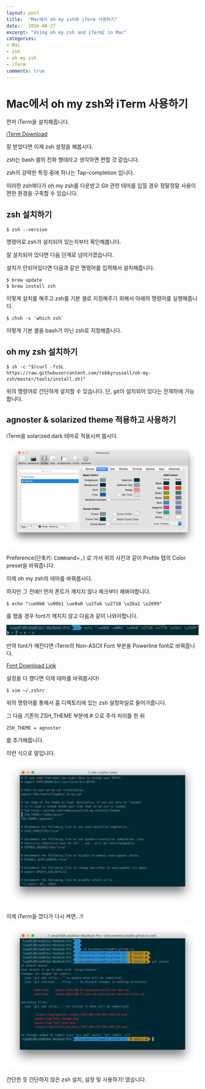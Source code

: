 ```yaml
---
layout: post
title:  "Mac에서 oh my zsh와 iTerm 사용하기"
date:   2016-08-27
excerpt: "Using oh my zsh and iTerm2 in Mac"
categories:
- Mac
- zsh
- oh my zsh
- iTerm
comments: true
---
```


# Mac에서 oh my zsh와 iTerm 사용하기

먼저 iTerm을 설치해줍니다.

[iTerm Download](https://www.iterm2.com/)

잘 받았다면 이제 zsh 설정을 해봅시다.

zsh는 bash 셸의 진화 형태라고 생각하면 편할 것 같습니다.

zsh의 강력한 특징 중에 하나는 Tap-completion 입니다.

이러한 zsh에다가 oh my zsh를 다운받고 Git 관련 테마를 입힐 경우 정말정말 사용이 편한 환경을 구축할 수 있습니다.


## zsh 설치하기

```shell
$ zsh --version
```
명령어로 zsh가 설치되어 있는지부터 확인해봅니다.

잘 설치되어 있다면 다음 단계로 넘어가겠습니다.

설치가 안되어있다면 다음과 같은 명령어를 입력해서 설치해줍니다.

```shell
$ brew update
$ brew install zsh
```
이렇게 설치를 해주고 zsh를 기본 셸로 지정해주기 위해서 아래의 명령어를 실행해줍니다.

```shell
$ chsh -s `which zsh`
```
이렇게 기본 셸을 bash가 아닌 zsh로 지정해줍니다.


## oh my zsh 설치하기

```shell
$ sh -c "$(curl -fsSL https://raw.githubusercontent.com/robbyrussell/oh-my-zsh/master/tools/install.sh)"
```
위의 명령어로 간단하게 설치할 수 있습니다. 단, git이 설치되어 있다는 전제하에 가능합니다.


## agnoster & solarized theme 적용하고 사용하기

iTerm을 solarized dark 테마로 적용시켜 봅시다.

![solarized dark theme](/assets/img/solarized_dark_설정.png)

Preference(단축키: <kbd>Command</kbd>+<kbd>,</kbd>) 로 가서 위의 사진과 같이 Profile 탭의 Color preset을 바꿔줍니다.

이제 oh my zsh의 테마를 바꿔봅시다.

하지만 그 전에!! 먼저 폰트가 깨지지 않나 체크부터 해봐야합니다.

```shell
$ echo "\ue0b0 \u00b1 \ue0a0 \u27a6 \u2718 \u26a1 \u2699"
```
를 했을 경우 font가 깨지지 않고 다음과 같이 나와야합니다.

![font test](/assets/img/font_test.png)

만약 font가 깨진다면 iTerm의 Non-ASCII Font 부분을 Powerline font로 바꿔줍니다.

[Font Download Link](https://github.com/powerline/fonts)

설정을 다 했다면 이제 테마를 바꿔봅시다!

```shell
$ vim ~/.zshrc
```
위의 명령어를 통해서 홈 디렉토리에 있는 zsh 설정파일로 들어가줍니다.

그 다음 기존의 ZSH_THEME 부분에 # 으로 주석 처리를 한 뒤

```shell
ZSH_THEME = agnoster
```
를 추가해줍니다.

이런 식으로 말입니다.

![agnoster theme](/assets/img/agnoster_theme_설정.png)

이제 iTerm을 껐다가 다시 켜면...!!

![최종](/assets/img/final.png)

간단한 듯 간단하지 않은 zsh 설치, 설정 및 사용하기! 였습니다.
